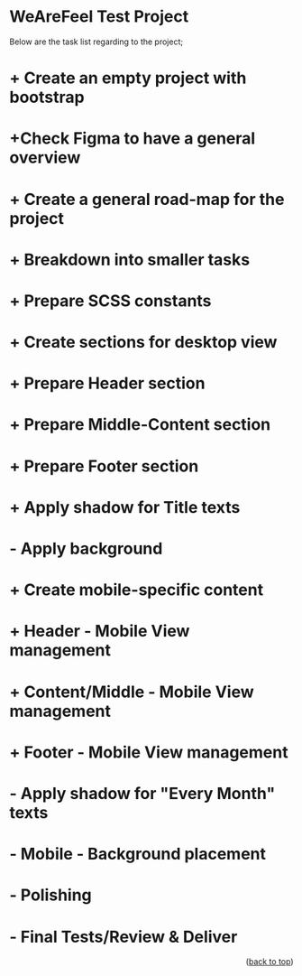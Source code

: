 <!-- CONTRIBUTING -->

## <h1>WeAreFeel Test Project</h1>

Below are the task list regarding to the project;

# + Create an empty project with bootstrap

# +Check Figma to have a general overview

# + Create a general road-map for the project

# + Breakdown into smaller tasks

# + Prepare SCSS constants

# + Create sections for desktop view

# + Prepare Header section

# + Prepare Middle-Content section

# + Prepare Footer section

# + Apply shadow for Title texts

# - Apply background

# + Create mobile-specific content

# + Header - Mobile View management

# + Content/Middle - Mobile View management

# + Footer - Mobile View management

# - Apply shadow for "Every Month" texts

# - Mobile - Background placement

# - Polishing

# - Final Tests/Review & Deliver

<p align="right">(<a href="#top">back to top</a>)</p>
